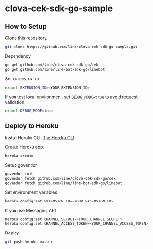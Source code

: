 # clova-cek-sdk-go-sample

## How to Setup

Clone this repository.
```bash
git clone https://github.com/line/clova-cek-sdk-go-sample.git
```

Dependency
```bash
go get github.com/line/clova-cek-sdk-go/cek
go get github.com/line/line-bot-sdk-go/linebot
```

Set ``EXTENSION_ID``
```bash
export EXTENSION_ID=<YOUR_EXTENSION_ID>
```

If you test local environment, set ``DEBUG_MODE=true`` to avoid request validation.
```bash
export DEBUG_MODE=true
```

## Deploy to Heroku
Install Heroku CLI: [The Heroku CLI](https://devcenter.heroku.com/articles/heroku-cli)

Create Heroku app.
```bash
heroku create
```

Setup govendor
```bash
govendor init
govendor fetch github.com/line/clova-cek-sdk-go/cek
govendor fetch github.com/line/line-bot-sdk-go/linebot
```

Set environment variables
```bash
heroku config:set EXTENSION_ID=<YOUR_EXTENSION_ID>
```

If you use Messaging API
```bash
heroku config:set CHANNEL_SECRET=<YOUR_CHANNEL_SECRET>
heroku config:set CHANNEL_ACCESS_TOKEN=<YOUR_CHANNEL_ACCESS_TOKEN>
```

Deploy
```bash
git push heroku master
```

